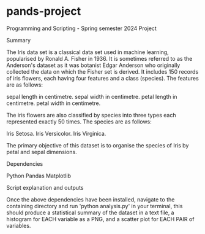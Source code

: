# pands-project
Programming and Scripting - Spring semester 2024 Project

Summary

The Iris data set is a classical data set used in machine learning, popularised by Ronald A. Fisher in 1936. It is sometimes referred to as the Anderson's dataset as it was botanist Edgar Anderson who originally collected the data on which the Fisher set is derived.
It includes 150 records of iris flowers, each having four features and a class (species). The features are as follows:

sepal length in centimetre.
sepal width in centimetre.
petal length in centimetre.
petal width in centimetre.

The iris flowers are also classified by species into three types each represented exactly 50 times. The species are as follows:

Iris Setosa.
Iris Versicolor.
Iris Virginica.

The primary objective of this dataset is to organise the species of Iris by petal and sepal dimensions.

Dependencies

Python
Pandas
Matplotlib

Script explanation and outputs

Once the above dependencies have been installed, navigate to the containing directory and run 'python analysis.py' in your terminal, this should produce a statistical summary of the dataset in a text file, a histogram for EACH variable as a PNG, and a scatter plot for EACH PAIR of variables.